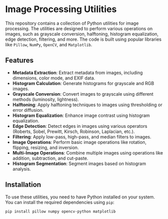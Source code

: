 # Image Processing Utilities

This repository contains a collection of Python utilities for image processing. The utilities are designed to perform various operations on images, such as grayscale conversion, halftoning, histogram equalization, edge detection, filtering, and more. The code is built using popular libraries like `Pillow`, `NumPy`, `OpenCV`, and `Matplotlib`.

## Features

- **Metadata Extraction**: Extract metadata from images, including dimensions, color mode, and EXIF data.
- **Histogram Calculation**: Generate histograms for grayscale and RGB images.
- **Grayscale Conversion**: Convert images to grayscale using different methods (luminosity, lightness).
- **Halftoning**: Apply halftoning techniques to images using thresholding or error diffusion.
- **Histogram Equalization**: Enhance image contrast using histogram equalization.
- **Edge Detection**: Detect edges in images using various operators (Roberts, Sobel, Prewitt, Kirsch, Robinson, Laplacian, etc.).
- **Filtering**: Apply low-pass, high-pass, and median filters to images.
- **Image Operations**: Perform basic image operations like rotation, flipping, resizing, and inversion.
- **Multi-Image Operations**: Combine multiple images using operations like addition, subtraction, and cut-paste.
- **Histogram Segmentation**: Segment images based on histogram analysis.

## Installation

To use these utilities, you need to have Python installed on your system. You can install the required dependencies using `pip`:

```bash
pip install pillow numpy opencv-python matplotlib
